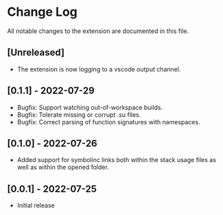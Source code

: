 # Change Log

All notable changes to the extension are documented in this file.

<!-- Check [Keep a Changelog](http://keepachangelog.com/) for recommendations on how to structure this file. -->

## [Unreleased]
- The extension is now logging to a vscode output channel.

## [0.1.1] - 2022-07-29

- Bugfix: Support watching out-of-workspace builds.
- Bugfix: Tolerate missing or corrupt .su files.
- Bugfix: Correct parsing of function signatures with namespaces.

## [0.1.0] - 2022-07-26

- Added support for symbolinc links both within the stack usage files as well as within the opened folder.

## [0.0.1] - 2022-07-25

- Initial release
